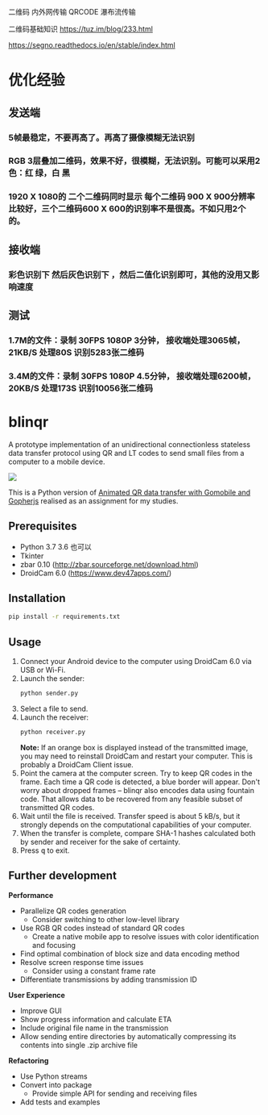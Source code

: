 二维码 内外网传输
QRCODE 瀑布流传输

二维码基础知识
https://tuz.im/blog/233.html

https://segno.readthedocs.io/en/stable/index.html

# 优化经验
## 发送端 
### 5帧最稳定，不要再高了。再高了摄像模糊无法识别
### RGB 3层叠加二维码，效果不好，很模糊，无法识别。可能可以采用2色：红 绿，白 黑
### 1920 X 1080的 二个二维码同时显示 每个二维码 900 X 900分辨率 比较好，三个二维码600 X 600的识别率不是很高。不如只用2个的。

## 接收端
### 彩色识别下 然后灰色识别下 ，然后二值化识别即可，其他的没用又影响速度

## 测试
### 1.7M的文件：录制 30FPS 1080P 3分钟， 接收端处理3065帧，21KB/S 处理80S 识别5283张二维码
### 3.4M的文件：录制 30FPS 1080P 4.5分钟， 接收端处理6200帧，20KB/S 处理173S 识别10056张二维码

# blinqr
A prototype implementation of an unidirectional connectionless stateless data transfer protocol using QR and LT codes to send small files from a computer to a mobile device.

![](docs/screenshot.png)

This is a Python version of [Animated QR data transfer with Gomobile and Gopherjs](https://divan.dev/posts/animatedqr/) realised as an assignment for my studies.

## Prerequisites
* Python 3.7           3.6 也可以
* Tkinter
* zbar 0.10 (http://zbar.sourceforge.net/download.html)
* DroidCam 6.0 (https://www.dev47apps.com/)

## Installation
```bash
pip install -r requirements.txt
```

## Usage
1. Connect your Android device to the computer using DroidCam 6.0 via USB or Wi-Fi.
2. Launch the sender:
    ```bash
    python sender.py
    ```
3. Select a file to send.
4. Launch the receiver:
    ```bash
    python receiver.py
    ```
   **Note:** If an orange box is displayed instead of the transmitted image, you may need to reinstall DroidCam and restart your computer. This is probably a DroidCam Client issue.
5. Point the camera at the computer screen. Try to keep QR codes in the frame. Each time a QR code is detected, a blue border will appear. Don't worry about dropped frames – blinqr also encodes data using fountain code. That allows data to be recovered from any feasible subset of transmitted QR codes.
6. Wait until the file is received. Transfer speed is about 5 kB/s, but it strongly depends on the computational capabilities of your computer.
7. When the transfer is complete, compare SHA-1 hashes calculated both by sender and receiver for the sake of certainty.
8. Press <kbd>q</kbd> to exit.

## Further development

**Performance**
* Parallelize QR codes generation
  * Consider switching to other low-level library
* Use RGB QR codes instead of standard QR codes
  * Create a native mobile app to resolve issues with color identification and focusing
* Find optimal combination of block size and data encoding method
* Resolve screen response time issues
  * Consider using a constant frame rate
* Differentiate transmissions by adding transmission ID

**User Experience**
* Improve GUI
* Show progress information and calculate ETA
* Include original file name in the transmission
* Allow sending entire directories by automatically compressing its contents into single .zip archive file

**Refactoring**
* Use Python streams
* Convert into package
  * Provide simple API for sending and receiving files
* Add tests and examples
